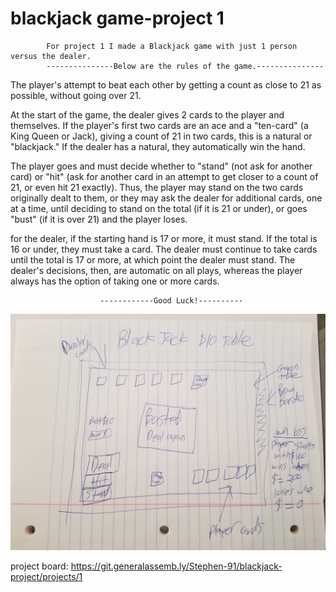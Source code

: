 # blackjack game-project 1
            For project 1 I made a Blackjack game with just 1 person versus the dealer.
            ---------------Below are the rules of the game.---------------

The player's attempt to beat each other by getting a count as close to 21 as possible, without going over 21.

 At the start of the game, the dealer gives 2 cards to the player and themselves. If the player's first two cards are an ace and a "ten-card" (a King Queen or Jack), giving a count of 21 in two cards, this is a natural or "blackjack." If the dealer has a natural, they automatically win the hand.

The player goes and must decide whether to "stand" (not ask for another card) or "hit" (ask for another card in an attempt to get closer to a count of 21, or even hit 21 exactly). Thus, the player may stand on the two cards originally dealt to them, or they may ask the dealer for additional cards, one at a time, until deciding to stand on the total (if it is 21 or under), or goes "bust" (if it is over 21) and the player loses. 


for the dealer, if the starting hand is 17 or more, it must stand. If the total is 16 or under, they must take a card. The dealer must continue to take cards until the total is 17 or more, at which point the dealer must stand. The dealer's decisions, then, are automatic on all plays, whereas the player always has the option of taking one or more cards.

                        ------------Good Luck!----------

![Wire Frame](css/wireframe.jpg)




project board: https://git.generalassemb.ly/Stephen-91/blackjack-project/projects/1
